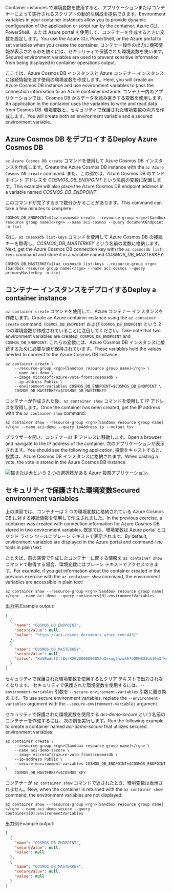 <span data-ttu-id="6db73-101">Container instances で環境変数を使用すると、アプリケーションまたはコンテナーによって実行されるスクリプトの動的な構成を提供できます。</span><span class="sxs-lookup"><span data-stu-id="6db73-101">Environment variables in your container instances allow you to provide dynamic configuration of the application or script run by the container.</span></span> <span data-ttu-id="6db73-102">Azure CLI、PowerShell、または Azure portal を使用して、コンテナーを作成するときに変数を設定します。</span><span class="sxs-lookup"><span data-stu-id="6db73-102">You use the Azure CLI, PowerShell, or the Azure portal to set variables when you create the container.</span></span> <span data-ttu-id="6db73-103">コンテナー操作の出力に機密情報が表示されるのを防ぐには、セキュリティで保護された環境変数を使います。</span><span class="sxs-lookup"><span data-stu-id="6db73-103">Secured environment variables are used to prevent sensitive information from being displayed in container operations output.</span></span>

<span data-ttu-id="6db73-104">ここでは、Azure Cosmos DB インスタンスと Azure コンテナー インスタンスに接続情報を渡す使用の環境変数を作成します。</span><span class="sxs-lookup"><span data-stu-id="6db73-104">Here, you will create an Azure Cosmos DB instance and use environment variables to pass the connection information to an Azure container instance.</span></span> <span data-ttu-id="6db73-105">コンテナー内のアプリケーションでは、Cosmos DB からデータを読み書きする変数を使用します。</span><span class="sxs-lookup"><span data-stu-id="6db73-105">An application in the container uses the variables to write and read data from Cosmos DB.</span></span> <span data-ttu-id="6db73-106">環境変数と、セキュリティで保護された環境変数の両方を作成します。</span><span class="sxs-lookup"><span data-stu-id="6db73-106">You will create both an environment variable and a secured environment variable.</span></span>

## <a name="deploy-azure-cosmos-db"></a><span data-ttu-id="6db73-107">Azure Cosmos DB をデプロイする</span><span class="sxs-lookup"><span data-stu-id="6db73-107">Deploy Azure Cosmos DB</span></span>

<span data-ttu-id="6db73-108">`az Azure Cosmos DB create` コマンドを使用して Azure Cosmos DB インスタンスを作成します。</span><span class="sxs-lookup"><span data-stu-id="6db73-108">Create the Azure Cosmos DB instance with the `az Azure Cosmos DB create` command.</span></span> <span data-ttu-id="6db73-109">また、この例では、Azure Cosmos DB のエンドポイント アドレスを *COSMOS_DB_ENDPOINT* という名前の変数に配置します。</span><span class="sxs-lookup"><span data-stu-id="6db73-109">This example will also place the Azure Cosmos DB endpoint address in a variable named *COSMOS_DB_ENDPOINT*.</span></span>

<span data-ttu-id="6db73-110">このコマンドが完了するまで数分かかることがあります。</span><span class="sxs-lookup"><span data-stu-id="6db73-110">This command can take a few minutes to complete:</span></span>

```azurecli
COSMOS_DB_ENDPOINT=$(az cosmosdb create --resource-group <rgn>[Sandbox resource group name]</rgn> --name aci-cosmos --query documentEndpoint -o tsv)
```

<span data-ttu-id="6db73-111">次に、`az cosmosdb list-keys` コマンドを使用して Azure Cosmos DB の接続キーを取得し、*COSMOS_DB_MASTERKEY* という名前の変数に格納します。</span><span class="sxs-lookup"><span data-stu-id="6db73-111">Next, get the Azure Cosmos DB connection key with the `az cosmosdb list-keys` command and store it in a variable named *COSMOS_DB_MASTERKEY*:</span></span>

```azurecli
COSMOS_DB_MASTERKEY=$(az cosmosdb list-keys --resource-group <rgn>[Sandbox resource group name]</rgn> --name aci-cosmos --query primaryMasterKey -o tsv)
```

## <a name="deploy-a-container-instance"></a><span data-ttu-id="6db73-112">コンテナー インスタンスをデプロイする</span><span class="sxs-lookup"><span data-stu-id="6db73-112">Deploy a container instance</span></span>

<span data-ttu-id="6db73-113">`az container create` コマンドを使用して、Azure コンテナー インスタンスを作成します。</span><span class="sxs-lookup"><span data-stu-id="6db73-113">Create an Azure container instance using the `az container create` command.</span></span> <span data-ttu-id="6db73-114">`COSMOS_DB_ENDPOINT` および `COSMOS_DB_ENDPOINT` という 2 つの環境変数が作成されていることに注目してください。</span><span class="sxs-lookup"><span data-stu-id="6db73-114">Take note that two environment variables are created, `COSMOS_DB_ENDPOINT` and `COSMOS_DB_ENDPOINT`.</span></span> <span data-ttu-id="6db73-115">これらの変数には、Azure Cosmos DB インスタンスに接続するために必要な値が保持されています。</span><span class="sxs-lookup"><span data-stu-id="6db73-115">These variables hold the values needed to connect to the Azure Cosmos DB instance:</span></span>

```azurecli
az container create \
    --resource-group <rgn>[Sandbox resource group name]</rgn> \
    --name aci-demo \
    --image microsoft/azure-vote-front:cosmosdb \
    --ip-address Public \
    --environment-variables COSMOS_DB_ENDPOINT=$COSMOS_DB_ENDPOINT \
    COSMOS_DB_MASTERKEY=$COSMOS_DB_MASTERKEY
```

<span data-ttu-id="6db73-116">コンテナーが作成された後、`az container show` コマンドを使用して IP アドレスを取得します。</span><span class="sxs-lookup"><span data-stu-id="6db73-116">Once the container has been created, get the IP address with the `az container show` command:</span></span>

```azurecli
az container show --resource-group <rgn>[Sandbox resource group name]</rgn> --name aci-demo --query ipAddress.ip --output tsv
```

<span data-ttu-id="6db73-117">ブラウザーを開き、コンテナーの IP アドレスに移動します。</span><span class="sxs-lookup"><span data-stu-id="6db73-117">Open a browser and navigate to the IP address of the container.</span></span> <span data-ttu-id="6db73-118">次のアプリケーションが表示されます。</span><span class="sxs-lookup"><span data-stu-id="6db73-118">You should see the following application.</span></span> <span data-ttu-id="6db73-119">投票をキャストすると、投票は、Azure Cosmos DB インスタンスに格納されます。</span><span class="sxs-lookup"><span data-stu-id="6db73-119">When casting a vote, the vote is stored in the Azure Cosmos DB instance.</span></span>

![猫または犬という 2 つの選択肢がある Azure 投票アプリケーション。](../media-draft/azure-vote.png)

## <a name="secured-environment-variables"></a><span data-ttu-id="6db73-121">セキュリティで保護された環境変数</span><span class="sxs-lookup"><span data-stu-id="6db73-121">Secured environment variables</span></span>

<span data-ttu-id="6db73-122">上の演習では、コンテナーは 2 つの環境変数に格納されている Azure Cosmos DB に対する接続情報を使用して作成されました。</span><span class="sxs-lookup"><span data-stu-id="6db73-122">In the previous exercise, a container was created with connection information for Azure Cosmos DB stored in two environment variables.</span></span> <span data-ttu-id="6db73-123">既定では、環境変数は Azure portal とコマンド ライン ツールにプレーン テキストで表示されます。</span><span class="sxs-lookup"><span data-stu-id="6db73-123">By default, environment variables are displayed in the Azure portal and command-line tools in plain text.</span></span>

<span data-ttu-id="6db73-124">たとえば、前の演習で作成したコンテナーに関する情報を `az container show` コマンドで取得する場合、環境変数にはプレーン テキストでアクセスできます。</span><span class="sxs-lookup"><span data-stu-id="6db73-124">For example, if you get information about the container created in the previous exercise with the `az container show` command, the environment variables are accessible in plain text:</span></span>

```azurecli
az container show --resource-group <rgn>[Sandbox resource group name]</rgn> --name aci-demo --query containers[0].environmentVariables
```

<span data-ttu-id="6db73-125">出力例:</span><span class="sxs-lookup"><span data-stu-id="6db73-125">Example output:</span></span>

```json
[
  {
    "name": "COSMOS_DB_ENDPOINT",
    "secureValue": null,
    "value": "https://aci-cosmos.documents.azure.com:443/"
  },
  {
    "name": "COSMOS_DB_MASTERKEY",
    "secureValue": null,
    "value": "Xm5BwdLlCllBvrR26V00000000S2uOusuglhzwkE7dOPMBQ3oA30n3rKd8PKA13700000000095ynys863Ghgw=="
  }
]
```

セキュリティで保護された環境変数を使用するとクリア テキストで出力されなくなります。 <span data-ttu-id="6db73-127">セキュリティで保護された環境変数を使用するには、`--environment-variables` 引数を `--secure-environment-variables` 引数に置き換えます。</span><span class="sxs-lookup"><span data-stu-id="6db73-127">To use secure environment variables, replace the `--environment-variables` argument with the `--secure-environment-variables` argument.</span></span>

<span data-ttu-id="6db73-128">セキュリティで保護された環境変数を使用する *aci-demo-secure* という名前のコンテナーを作成するには、次の例を実行します。</span><span class="sxs-lookup"><span data-stu-id="6db73-128">Run the following example to create a container named *aci-demo-secure* that utilizes secured environment variables:</span></span>

```azurecli
az container create \
    --resource-group <rgn>[Sandbox resource group name]</rgn> \
    --name aci-demo-secure \
    --image microsoft/azure-vote-front:cosmosdb \
    --ip-address Public \
    --secure-environment-variables COSMOS_DB_ENDPOINT=$COSMOS_ENDPOINT \
    COSMOS_DB_MASTERKEY=$COSMOS_KEY
```

<span data-ttu-id="6db73-129">コンテナーが `az container show` コマンドで返されたとき、環境変数は表示されません。</span><span class="sxs-lookup"><span data-stu-id="6db73-129">Now, when the container is returned with the `az container show` command, the environment variables are not displayed:</span></span>

```azurecli
az container show --resource-group <rgn>[Sandbox resource group name]</rgn> --name aci-demo-secure --query containers[0].environmentVariables
```

<span data-ttu-id="6db73-130">出力例:</span><span class="sxs-lookup"><span data-stu-id="6db73-130">Example output:</span></span>

```json
[
  {
    "name": "COSMOS_DB_ENDPOINT",
    "secureValue": null,
    "value": null
  },
  {
    "name": "COSMOS_DB_MASTERKEY",
    "secureValue": null,
    "value": null
  }
]
```